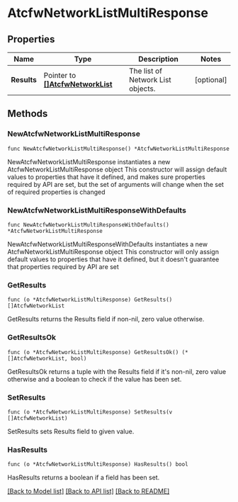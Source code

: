 # AtcfwNetworkListMultiResponse

## Properties

Name | Type | Description | Notes
------------ | ------------- | ------------- | -------------
**Results** | Pointer to [**[]AtcfwNetworkList**](AtcfwNetworkList.md) | The list of Network List objects. | [optional] 

## Methods

### NewAtcfwNetworkListMultiResponse

`func NewAtcfwNetworkListMultiResponse() *AtcfwNetworkListMultiResponse`

NewAtcfwNetworkListMultiResponse instantiates a new AtcfwNetworkListMultiResponse object
This constructor will assign default values to properties that have it defined,
and makes sure properties required by API are set, but the set of arguments
will change when the set of required properties is changed

### NewAtcfwNetworkListMultiResponseWithDefaults

`func NewAtcfwNetworkListMultiResponseWithDefaults() *AtcfwNetworkListMultiResponse`

NewAtcfwNetworkListMultiResponseWithDefaults instantiates a new AtcfwNetworkListMultiResponse object
This constructor will only assign default values to properties that have it defined,
but it doesn't guarantee that properties required by API are set

### GetResults

`func (o *AtcfwNetworkListMultiResponse) GetResults() []AtcfwNetworkList`

GetResults returns the Results field if non-nil, zero value otherwise.

### GetResultsOk

`func (o *AtcfwNetworkListMultiResponse) GetResultsOk() (*[]AtcfwNetworkList, bool)`

GetResultsOk returns a tuple with the Results field if it's non-nil, zero value otherwise
and a boolean to check if the value has been set.

### SetResults

`func (o *AtcfwNetworkListMultiResponse) SetResults(v []AtcfwNetworkList)`

SetResults sets Results field to given value.

### HasResults

`func (o *AtcfwNetworkListMultiResponse) HasResults() bool`

HasResults returns a boolean if a field has been set.


[[Back to Model list]](../README.md#documentation-for-models) [[Back to API list]](../README.md#documentation-for-api-endpoints) [[Back to README]](../README.md)


